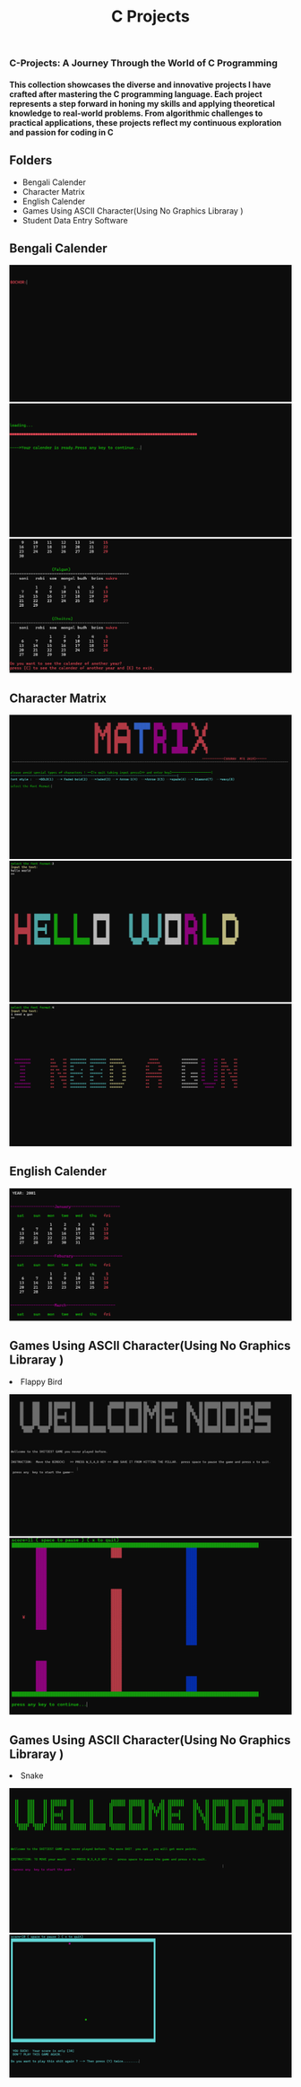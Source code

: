<header>
    <h1>C Projects </h1>
    
</header>
<section>
 <p> <h3>C-Projects: A Journey Through the World of C Programming</h3></p>

<p><h4>This collection showcases the diverse and innovative projects I have crafted after mastering the C programming language. Each project represents a step forward in honing my skills and applying theoretical knowledge to real-world problems. From algorithmic challenges to practical applications, these projects reflect my continuous exploration and passion for coding in C</h4></p>

</section>

<section>
    <h2>Folders</h2>
    <ul>
        <li>Bengali Calender</li>
        <li>Character Matrix</li>
        <li>English Calender</li>
        <li>Games Using ASCII Character(Using No Graphics Libraray )</li>
        <li>Student Data Entry Software</li>
    </ul>

</section>


<section>
    <h2>Bengali Calender</h2>

</section>

![Image_Alt](https://github.com/s0ur4v26/C-programming/blob/main/C-projects/Bengali%20Calender/Bengali%20Calender_1.png?raw=true)
![Image_Alt](https://github.com/s0ur4v26/C-programming/blob/main/C-projects/Bengali%20Calender/Bengali%20Calender_2.png?raw=true)
![Image_Alt](https://github.com/s0ur4v26/C-programming/blob/main/C-projects/Bengali%20Calender/Bengali%20Calender_3.png?raw=true)

<section>
    <h2>Character Matrix</h2>

</section>

![Image_Alt](https://github.com/s0ur4v26/C-programming/blob/main/C-projects/Character%20Matrix%20(Retro%20Text%20Visualization%20on%20Console)/Character%20Matrix%20(6).png?raw=true)
![Image_Alt](https://github.com/s0ur4v26/C-programming/blob/main/C-projects/Character%20Matrix%20(Retro%20Text%20Visualization%20on%20Console)/Character%20Matrix%20(2).png?raw=true)
![Image_Alt](https://github.com/s0ur4v26/C-programming/blob/main/C-projects/Character%20Matrix%20(Retro%20Text%20Visualization%20on%20Console)/Character%20Matrix%20(4).png?raw=true)



<section>
    <h2>English Calender</h2>

</section>

![Image_Alt](https://github.com/s0ur4v26/C-programming/blob/main/C-projects/Englilsh%20Calender/English%20Calender_2.png?raw=true)


<section>
    <h2>Games Using ASCII Character(Using No Graphics Libraray )</h2>
    <li>Flappy Bird </li>

</section>

![Image_Alt](https://github.com/s0ur4v26/C-programming/blob/main/C-projects/Games%20Using%20ASCII%20Character(no%20graphics%20Libraray)/Flappy%20Bird/1.png?raw=true)
![Image_Alt](https://github.com/s0ur4v26/C-programming/blob/main/C-projects/Games%20Using%20ASCII%20Character(no%20graphics%20Libraray)/Flappy%20Bird/4.png?raw=true)

<section>
    <h2>Games Using ASCII Character(Using No Graphics Libraray )</h2>
    <li>Snake</li>

</section>

![Image_Alt](https://github.com/s0ur4v26/C-programming/blob/main/C-projects/Games%20Using%20ASCII%20Character(no%20graphics%20Libraray)/Snake/1.png?raw=true)
![Image_Alt](https://github.com/s0ur4v26/C-programming/blob/main/C-projects/Games%20Using%20ASCII%20Character(no%20graphics%20Libraray)/Snake/3.png?raw=true)




